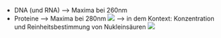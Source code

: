 - DNA (und RNA) --> Maxima bei 260nm 
- Proteine --> Maxima bei 280nm
![](Pasted%20image%2020231204102519.png)
--> in dem Kontext: Konzentration und Reinheitsbestimmung von Nukleinsäuren 
![](Pasted%20image%2020231204102654.png)

